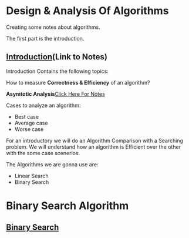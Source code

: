# Design & Analysis Of Algorithms
Creating some notes about algorithms.

The first part is the introduction.

## [Introduction](https://github.com/Habib0308/Algorithms-Khan-Academy/blob/master/Intoduction/Algorithms.md)(Link to Notes)

Introduction Contains the following topics:

How to measure **Correctness & Efficiency** of an algorithm?

**Asymtotic Analysis**[Click Here For Notes](https://github.com/Habib0308/Design-Analysis-Of-Algorithms/blob/master/Notes/Asymtotic%20Analysis.md)

Cases to analyze an algorithm:

* Best case
* Average case
* Worse case

For an introductory we will do an Algorithm Comparison with a Searching problem. We will understand how an algorithm is Efficient over the other with the some case scenerios.

The Algorithms we are gonna use are:
* Linear Search
* Binary Search


# Binary Search Algorithm
## [Binary Search](https://github.com/Habib0308/Design-Analysis-Of-Algorithms/blob/master/Algorithms%20in%20Python/Binary%20Search.md)
